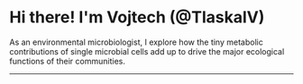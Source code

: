 # Hi there! I'm Vojtech (@TlaskalV) 

As an environmental microbiologist, I explore how the tiny metabolic contributions of single microbial cells add up to drive the major ecological functions of their communities.  

---
